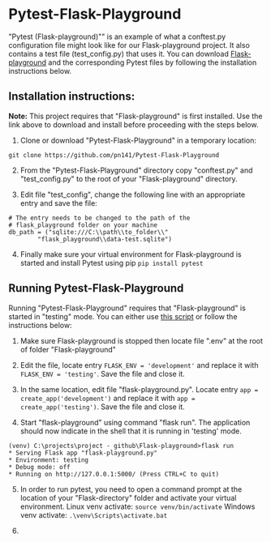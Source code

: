# Pytest-Flask-Playground

"Pytest (Flask-playground)"" is an example of what a conftest.py configuration file might look like for our Flask-playground project. It also contains a test file (test_config.py) that uses it.
You can download [Flask-playground](https://github.com/pn141/Flask-playground) and the corresponding Pytest files by following the installation instructions below. 

## Installation instructions:
**Note:** This project requires that "Flask-playground" is first installed. Use the link above to download and install before proceeding with the steps below.

   1. Clone or download "Pytest-Flask-Playground" in a temporary location:

```git clone https://github.com/pn141/Pytest-Flask-Playground```

   2. From the "Pytest-Flask-Playground" directory copy "conftest.py" and "test_config.py" to the root of your "Flask-playground" directory.
   
   3. Edit file "test_config", change the following line with an appropriate entry and save the file:
   ```
   # The entry needs to be changed to the path of the
   # flask_playground folder on your machine
   db_path = ("sqlite:///C:\\path\\to_folder\\"
           "flask_playground\\data-test.sqlite")
   ```
   
   4. Finally make sure your virtual environment for Flask-playground is started and install Pytest using pip
   ```pip install pytest```
   
 ## Running Pytest-Flask-Playground
Running "Pytest-Flask-Playground" requires that "Flask-playground" is started in "testing" mode. You can either use [this script](https://github.com/pn141/Changing-environment) or follow the instructions below:

   1. Make sure Flask-playground is stopped then locate file ".env" at the root of folder "Flask-playground"
   
   2. Edit the file, locate entry ```FLASK_ENV = 'development'``` and replace it with ```FLASK_ENV = 'testing'```. Save the file and close it.
   
   3. In the same location, edit file "flask-playground.py". Locate entry ```app = create_app('development')``` and replace it with ```app = create_app('testing')```. Save the file and close it.
   
   4. Start "flask-playground" using command "flask run". The application should now indicate in the shell that it is running in 'testing' mode.
   ```
   (venv) C:\projects\project - github\Flask-playground>flask run
 * Serving Flask app "flask-playground.py"
 * Environment: testing
 * Debug mode: off
 * Running on http://127.0.0.1:5000/ (Press CTRL+C to quit)
   ```
   5. In order to run pytest, you need to open a command prompt at the location of your "Flask-directory" folder and activate your virtual environment.
   Linux venv activate: ```source venv/bin/activate```
   Windows venv activate: ```.\venv\Scripts\activate.bat```
   
   6. 
   
